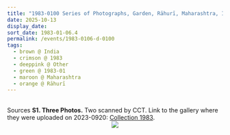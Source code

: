 ```yaml
---
title: "1983-0100 Series of Photographs, Garden, Rāhurī, Maharashtra, India"
date: 2025-10-13
display_date: 
sort_date: 1983-01-06.4
permalink: /events/1983-0106-d-0100
tags:
  - brown @ India
  - crimson @ 1983
  - deeppink @ Other
  - green @ 1983-01
  - maroon @ Maharashtra
  - orange @ Rāhurī
---
```


<br>

<wave-list>
  <list-title color="DarkSeaGreen" width="40">Sources</list-title>
  <list-item color="BlanchedAlmond"  width="280"><b>S1. Three Photos.</b> Two scanned by CCT. Link to the gallery where they were uploaded on 2023-0920: <a href="https://eternalmoments.smugmug.com/Countries/India/1983">Collection 1983</a>.</list-item>
</wave-list>

<div style="text-align: center"><img src="https://pub-bcc3cbe9b1e94ba1ac28915f7a3900fa.r2.dev/1983-0100_Series_of_Photographs_Garden_Rahuri_Maharashtra_India_01_Crop_1_(NITL).jpg" /></div>